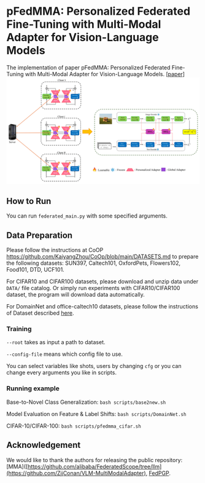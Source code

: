 # pFedMMA: Personalized Federated Fine-Tuning with Multi-Modal Adapter for Vision-Language Models
The implementation of paper pFedMMA: Personalized Federated Fine-Tuning with Multi-Modal Adapter for Vision-Language Models.
[[paper]]()
![pFedMMA-pipeline](pFedMMA.png "pFedMMA-pipeline")
## How to Run

You can run `federated_main.py` with some specified arguments.

## Data Preparation
Please follow the instructions at CoOP https://github.com/KaiyangZhou/CoOp/blob/main/DATASETS.md to prepare the following datasets: SUN397, Caltech101, OxfordPets, Flowers102, Food101, DTD, UCF101.

For CIFAR10 and CIFAR100 datasets, please download and unzip data under `DATA/` file catalog. Or simply run experiments with CIFAR10/CIFAR100 dataset, the program will download data automatically.

For DomainNet and office-caltech10 datasets, please follow the instructions of Dataset described [here](https://github.com/med-air/FedBN/blob/master/README.md). 

### Training

`--root` takes as input a path to dataset.

`--config-file` means which config file to use.

You can select variables like shots, users by changing `cfg` or you can change every arguments you like in scripts.

### Running example
Base-to-Novel Class Generalization: `bash scripts/base2new.sh`

Model Evaluation on Feature & Label Shifts: `bash scripts/DomainNet.sh`

CIFAR-10/CIFAR-100: `bash scripts/pfedmma_cifar.sh`


## Acknowledgement

We would like to thank the authors for releasing the public repository: [MMA]([https://github.com/alibaba/FederatedScope/tree/llm](https://github.com/ZjjConan/VLM-MultiModalAdapter), [FedPGP](https://github.com/TianyuCuiOvO/FedPGP/tree/main).

